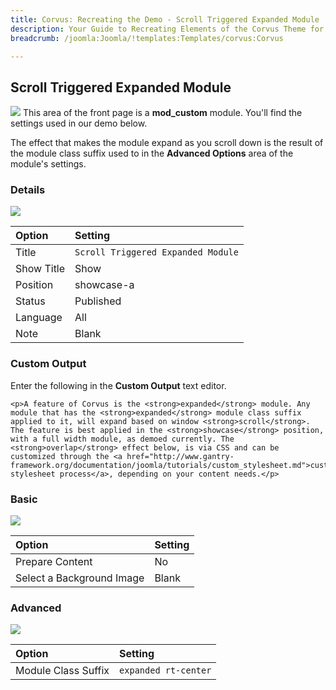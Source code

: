 ```yaml
---
title: Corvus: Recreating the Demo - Scroll Triggered Expanded Module
description: Your Guide to Recreating Elements of the Corvus Theme for Joomla
breadcrumb: /joomla:Joomla/!templates:Templates/corvus:Corvus

---
```


Scroll Triggered Expanded Module
----
![][demo]
This area of the front page is a **mod_custom** module. You'll find the settings used in our demo below.

The effect that makes the module expand as you scroll down is the result of the module class suffix used to in the **Advanced Options** area of the module's settings.

### Details
![][demo2]

| Option     | Setting                            |  
| :--------- | :--------------------------------- |  
| Title      | `Scroll Triggered Expanded Module` |  
| Show Title | Show                               |  
| Position   | showcase-a                         |  
| Status     | Published                          |  
| Language   | All                                |  
| Note       | Blank                              |  

### Custom Output
Enter the following in the **Custom Output** text editor.

~~~
<p>A feature of Corvus is the <strong>expanded</strong> module. Any module that has the <strong>expanded</strong> module class suffix applied to it, will expand based on window <strong>scroll</strong>. The feature is best applied in the <strong>showcase</strong> position, with a full width module, as demoed currently. The <strong>overlap</strong> effect below, is via CSS and can be customized through the <a href="http://www.gantry-framework.org/documentation/joomla/tutorials/custom_stylesheet.md">custom stylesheet process</a>, depending on your content needs.</p>
~~~

### Basic
![][demo3]

| Option                    | Setting |
| :------------------------ | :------ |
| Prepare Content           | No      |
| Select a Background Image | Blank   |

### Advanced
![][demo4]

| Option              | Setting              |  
| :------------------ | :------------------- |  
| Module Class Suffix | `expanded rt-center` |  

[demo]: assets/demo_2.jpeg
[demo2]: assets/scroll_1.jpeg
[demo3]: assets/scroll_2.jpeg
[demo4]: assets/scroll_3.jpeg
